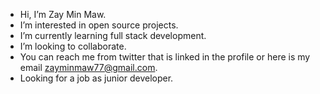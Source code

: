 - Hi, I’m Zay Min Maw.
- I’m interested in open source projects.
- I’m currently learning full stack development.
- I’m looking to collaborate.
- You can reach me from twitter that is linked in the profile or here is my email zayminmaw77@gmail.com.
- Looking for a job as junior developer.

<!---
zay467/zay467 is a ✨ special ✨ repository because its `README.md` (this file) appears on your GitHub profile.
You can click the Preview link to take a look at your changes.
--->
